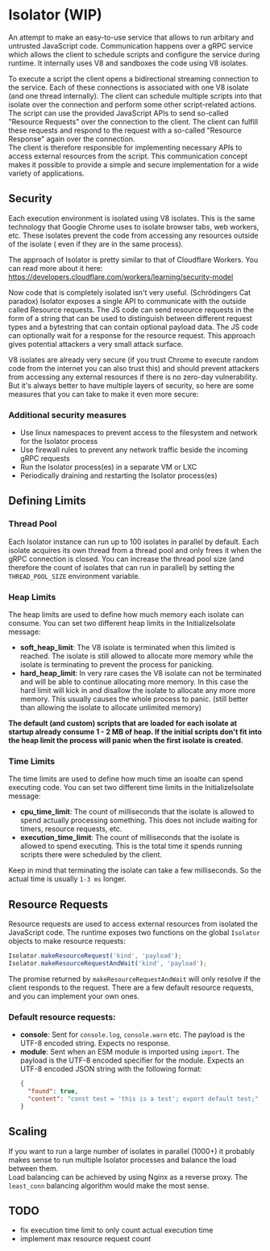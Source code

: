# Isolator (WIP)

An attempt to make an easy-to-use service that allows to run arbitary and untrusted JavaScript code. Communication
happens over a gRPC service which allows the client to schedule scripts and configure the service during runtime. It
internally uses V8 and sandboxes the code using V8 isolates.

To execute a script the client opens a bidirectional streaming connection to the service. Each of these connections is
associated with one V8 isolate (and one thread internally). The client can schedule multiple scripts into that isolate
over the connection and perform some other script-related actions. The script can use the provided JavaScript APIs to
send so-called "Resource Requests" over the connection to the client. The client can fulfill these requests and respond
to the request with a so-called "Resource Response" again over the connection.  
The client is therefore responsible for implementing necessary APIs to access external resources from the script. This
communication concept makes it possible to provide a simple and secure implementation for a wide variety of
applications.

## Security

Each execution environment is isolated using V8 isolates. This is the same technology that Google Chrome uses to isolate
browser tabs, web workers, etc. These isolates prevent the code from accessing any resources outside of the isolate (
even if they are in the same process).

The approach of Isolator is pretty similar to that of Cloudflare Workers. You can read more about it here:
https://developers.cloudflare.com/workers/learning/security-model

Now code that is completely isolated isn't very useful. (Schrödingers Cat paradox)
Isolator exposes a single API to communicate with the outside called Resource requests. The JS code can send resource
requests in the form of a string that can be used to distinguish between different request types and a bytestring that
can contain optional payload data. The JS code can optionally wait for a response for the resource request. This
approach gives potential attackers a very small attack surface.

V8 isolates are already very secure (if you trust Chrome to execute random code from the internet you can also trust
this)
and should prevent attackers from accessing any external resources if there is no zero-day vulnerability. But it's
always better to have multiple layers of security, so here are some measures that you can take to make it even more
secure:

### Additional security measures

- Use linux namespaces to prevent access to the filesystem and network for the Isolator process
- Use firewall rules to prevent any network traffic beside the incoming gRPC requests
- Run the Isolator process(es) in a separate VM or LXC
- Periodically draining and restarting the Isolator process(es)

## Defining Limits

### Thread Pool

Each Isolator instance can run up to 100 isolates in parallel by default. Each isolate acquires its own thread from a
thread pool and only frees it when the gRPC connection is closed. You can increase the thread pool size (and therefore
the count of isolates that can run in parallel) by setting the `THREAD_POOL_SIZE` environment variable.

### Heap Limits

The heap limits are used to define how much memory each isolate can consume. You can set two different heap limits in
the InitializeIsolate message:

- **soft_heap_limit**: The V8 isolate is terminated when this limited is reached. The isolate is still allowed to
  allocate more memory while the isolate is terminating to prevent the process for panicking.
- **hard_heap_limit**: In very rare cases the V8 isolate can not be terminated and will be able to continue allocating
  more memory. In this case the hard limit will kick in and disallow the isolate to allocate any more more memory. This
  usually causes the whole process to panic. (still better than allowing the isolate to allocate unlimited memory)

**The default (and custom) scripts that are loaded for each isolate at startup already consume 1 - 2 MB of heap. If the
initial scripts don't fit into the heap limit the process will panic when the first isolate is created.**

### Time Limits

The time limits are used to define how much time an isoalte can spend executing code. You can set two different time
limits in the InitializeIsolate message:

- **cpu_time_limit**: The count of milliseconds that the isolate is allowed to spend actually processing something. This
  does not include waiting for timers, resource requests, etc.
- **execution_time_limit**: The count of milliseconds that the isolate is allowed to spend executing. This is the total
  time it spends running scripts there were scheduled by the client.

Keep in mind that terminating the isolate can take a few milliseconds. So the actual time is usually `1-3 ms` longer.

## Resource Requests

Resource requests are used to access external resources from isolated the JavaScript code. The runtime exposes two
functions on the global `Isolator` objects to make resource requests:

```js
Isolator.makeResourceRequest('kind', 'payload');
Isolator.makeResourceRequestAndWait('kind', 'payload');
```

The promise returned by `makeResourceRequestAndWait` will only resolve if the client responds to the request. There are
a few default resource requests, and you can implement your own ones.

### Default resource requests:

- **console**: Sent for `console.log`, `console.warn` etc. The payload is the UTF-8 encoded string. Expects no response.
- **module**: Sent when an ESM module is imported using `import`. The payload is the UTF-8 encoded specifier for the
  module. Expects an UTF-8 encoded JSON string with the following format:
    ```json
    {
      "found": true,
      "content": "const test = 'this is a test'; export default test;"
    }
    ```

## Scaling

If you want to run a large number of isolates in parallel (1000+) it probably makes sense to run multiple Isolator
processes and balance the load between them.  
Load balancing can be achieved by using Nginx as a reverse proxy. The `least_conn` balancing algorithm would make the
most sense.

## TODO

- fix execution time limit to only count actual execution time
- implement max resource request count